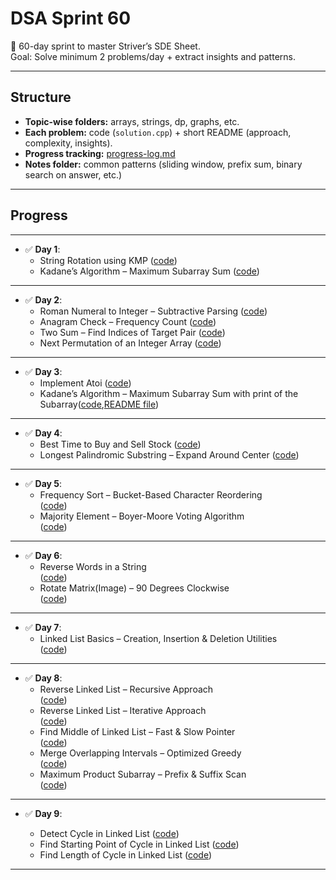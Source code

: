 # DSA Sprint 60

🚀 60-day sprint to master Striver’s SDE Sheet.  
Goal: Solve minimum 2 problems/day + extract insights and patterns.  

---

## Structure
- **Topic-wise folders:** arrays, strings, dp, graphs, etc.  
- **Each problem:** code (`solution.cpp`) + short README (approach, complexity, insights).  
- **Progress tracking:** [progress-log.md](./progress-log.md)  
- **Notes folder:** common patterns (sliding window, prefix sum, binary search on answer, etc.)  

---

## Progress
---
- ✅ **Day 1**:  
  - String Rotation using KMP ([code](./strings/kmp-string-matching/solution.cpp))  
  - Kadane’s Algorithm – Maximum Subarray Sum ([code](./arrays/Kadane's-algorithm-max-subarray/solution.cpp))  
---
- ✅ **Day 2**:  
  - Roman Numeral to Integer – Subtractive Parsing ([code](./strings/roman-to-integer/solution.cpp))  
  - Anagram Check – Frequency Count ([code](./strings/anagram-checking/solution.cpp))  
  - Two Sum – Find Indices of Target Pair ([code](./arrays/2-sum-problem/solution.cpp))  
  - Next Permutation of an Integer Array ([code](./arrays/next-permutation-int/solution.cpp))  
---
- ✅ **Day 3**:  
  - Implement Atoi ([code](./strings/atoi/solution.cpp))  
  - Kadane’s Algorithm – Maximum Subarray Sum with print of the Subarray([code](./arrays/kadane's-algorithm-max-subarray/solution.cpp),[README file](./arrays/kadane's-algorithm-max-subarray/README.md))  

---

- ✅ **Day 4**:  
  - Best Time to Buy and Sell Stock ([code](./arrays/stock-buy-sell/solution.cpp))  
  - Longest Palindromic Substring – Expand Around Center ([code](./strings/longest-palindrome-substring/solution.cpp))
---

- ✅ **Day 5**:  
  - Frequency Sort – Bucket-Based Character Reordering  
    ([code](./strings/sort-characters-by-frequency/solution.cpp))  
  - Majority Element – Boyer-Moore Voting Algorithm  
    ([code](./arrays/majority-element-half/solution.cpp))  
---

- ✅ **Day 6**:  
  - Reverse Words in a String  
    ([code](./strings/reverse-words/solution.cpp))  
  - Rotate Matrix(Image) – 90 Degrees Clockwise  
    ([code](./matrix/rotate-matrix-90deg/solution.cpp))  
---

- ✅ **Day 7**:  
  - Linked List Basics – Creation, Insertion & Deletion Utilities  
    ([code](./linked-list/linked-list-basics/solution.cpp))  
---
- ✅ **Day 8**:  
  - Reverse Linked List – Recursive Approach  
    ([code](./linked-list/linked-list-reversal-recursive/solution.cpp))  
  - Reverse Linked List – Iterative Approach  
    ([code](./linked-list/linked-list-reversal-iterative/solution.cpp))  
  - Find Middle of Linked List – Fast & Slow Pointer  
    ([code](./linked-list/find-middle/solution.cpp))  
  - Merge Overlapping Intervals – Optimized Greedy  
    ([code](./arrays/merge-overlapping-intervals/solution.cpp))  
  - Maximum Product Subarray – Prefix & Suffix Scan  
    ([code](./arrays/maximum-product-subarray/solution.cpp))  
---


* ✅ **Day 9**:

  * Detect Cycle in Linked List ([code](./linked-list/detect-cycle/solution.cpp))
  * Find Starting Point of Cycle in Linked List ([code](./linked-list/find-cycle-start/solution.cpp))
  * Find Length of Cycle in Linked List ([code](./linked-list/find-cycle-length/solution.cpp))

---